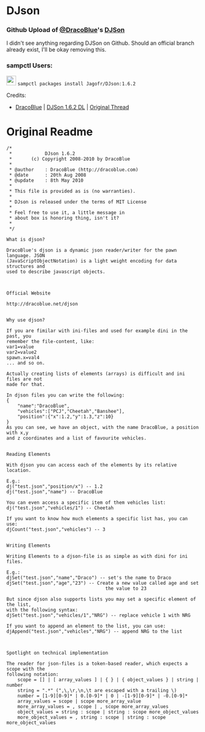 # DJson
### Github Upload of [@DracoBlue](https://github.com/DracoBlue)'s [DJSon](https://dracoblue.net/downloads/djson/)
I didn't see anything regarding DJSon on Github. Should an official branch already exist, I'll be okay removing this.

### sampctl Users:

<img src="https://avatars2.githubusercontent.com/u/34383908?s=200&v=4/" alt="sampctl_logo" height="25" width="25"> `sampctl packages install Jagofr/DJson:1.6.2`

Credits: 
- [DracoBlue](https://github.com/DracoBlue) | [DJSon 1.6.2 DL](https://dracoblue.net/downloads/djson/) | [Original Thread](https://forum.sa-mp.com/showthread.php?t=48439)

# Original Readme
```
/*
 *            DJson 1.6.2
 *       (c) Copyright 2008-2010 by DracoBlue
 *
 * @author    : DracoBlue (http://dracoblue.com)
 * @date      : 20th Aug 2008
 * @update    : 8th May 2010
 *
 * This file is provided as is (no warranties).
 *
 * DJson is released under the terms of MIT License
 *
 * Feel free to use it, a little message in
 * about box is honoring thing, isn't it?
 *
 */
 
What is djson?

DracoBlue's djson is a dynamic json reader/writer for the pawn language. JSON
(JavaScriptObjectNotation) is a light weight encoding for data structures and
used to describe javascript objects.



Official Website

http://dracoblue.net/djson


Why use djson?

If you are fimilar with ini-files and used for example dini in the past, you
remember the file-content, like:
var1=value
var2=value2
spawn.x=val4
... and so on.

Actually creating lists of elements (arrays) is difficult and ini files are not
made for that.

In djson files you can write the following:
{
	"name":"DracoBlue",
	"vehicles":["PCJ","Cheetah","Banshee"],
	"position":{"x":1.2,"y":1.3,"z":10}
}
As you can see, we have an object, with the name DracoBlue, a position with x,y
and z coordinates and a list of favourite vehicles.


Reading Elements

With djson you can access each of the elements by its relative location.

E.g.:
dj("test.json","position/x") -- 1.2
dj("test.json","name") -- DracoBlue

You can even access a specific item of them vehicles list:
dj("test.json","vehicles/1") -- Cheetah

If you want to know how much elements a specific list has, you can use:
djCount("test.json","vehicles") -- 3


Writing Elements

Writing Elements to a djson-file is as simple as with dini for ini files.

E.g.:
djSet("test.json","name","Draco") -- set's the name to Draco
djSet("test.json","age","23") -- Create a new value called age and set
									the value to 23

But since djson also supports lists you may set a specific element of the list,
with the following syntax:
djSet("test.json","vehicles/1","NRG") -- replace vehicle 1 with NRG

If you want to append an element to the list, you can use:
djAppend("test.json","vehicles","NRG") -- append NRG to the list



Spotlight on technical implementation

The reader for json-files is a token-based reader, which expects a scope with the
following notation:
	scope = [] | [ array_values ] | { } | { object_values } | string | number
	string = ".*" (",\,\r,\n,\t are escaped with a trailing \)
	number = [1-9][0-9]* | 0.[0-9]* | 0 | -[1-9][0-9]* | -0.[0-9]*
	array_values = scope | scope more_array_value
	more_array_values = , scope | , scope more_array_values
	object_values = string : scope | string : scope more_object_values
	more_object_values = , string : scope | string : scope more_object_values
	
```
